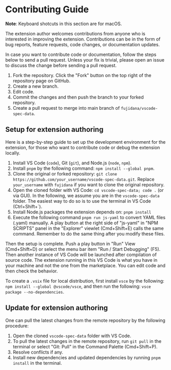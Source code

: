 Contributing Guide
====

**Note**: Keyboard shotcuts in this section are for macOS.

The extension author welcomes contributions from anyone who is interested in improving the extension. Contributions can be in the form of bug reports, feature requests, code changes, or documentation updates.

In case you want to contribute code or documentation, follow the steps below to send a pull request. Unless your fix is trivial, please open an issue to discuss the change before sending a pull request.

1. Fork the repository. Click the "Fork" button on the top right of the repository page on GitHub.
2. Create a new branch.
3. Edit code.
4. Commit the changes and then push the branch to your forked repository.
5. Create a pull request to merge into main branch of `fujidana/vscode-spec-data`.

Setup for extension authoring
----

Here is a step-by-step guide to set up the development environment for the extension, for those who want to contribute code or debug the extension locally.

1. Install VS Code (`code`), Git (`git`), and Node.js (`node`, `npm`).
2. Install `pnpm` by the following command: `npm install --global pnpm`.
3. Clone the original or forked repository: `git clone https://github.com/your_username/vscode-spec-data.git`. Replace `your_username` with `fujidana` if you want to clone the original repository.
4. Open the cloned folder with VS Code: `cd vscode-spec-data; code .` (or via GUI). In the following, we assume you are in the `vscode-spec-data` folder. The easiest way to do so is to use the terminal in VS Code (Ctrl+Shift+`).
5. Install Node.js packages the extension depends on: `pnpm install`
6. Execute the following command `pnpm run js-yaml` to convert YAML files (.yaml) manually.
A play button at the right side of "js-yaml" in "NPM SCRIPTS" panel in the "Explorer" viewlet (Cmd+Shift+E) calls the same command. Remember to do the same thing after you modify these files.

Then the setup is complete.
Push a play button in "Run" View (Cmd+Shift+D) or select the menu bar item "Run / Start Debugging" (F5). Then another instance of VS Code will be launched after compilation of source code. The extension running in this VS Code is what you have in your machine and not the one from the marketplace. You can edit code and then check the behavior.

To create a `.vsix` file for local distribution, first install `vsce` by the following: `npm install --global @vscode/vsce`, and then run the following: `vsce package --no-dependencies`.

Update for extension authoring
----

One can pull the latest changes from the remote repository by the following procedure:

1. Open the cloned `vscode-spec-data` folder with VS Code.
2. To pull the latest changes in the remote repository, run `git pull` in the terminal or select "Git: Pull" in the Command Palette (Cmd+Shift+P).
3. Resolve conflicts if any.
4. Install new dependencies and updated dependencies by running `pnpm install` in the terminal.
